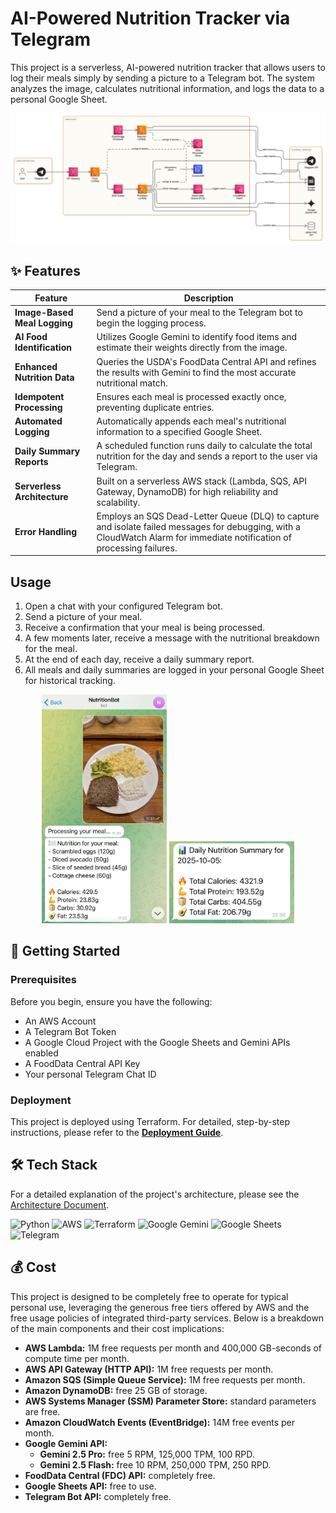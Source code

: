 # AI-Powered Nutrition Tracker via Telegram

This project is a serverless, AI-powered nutrition tracker that allows users to log their meals simply by sending a picture to a Telegram bot. The system analyzes the image, calculates nutritional information, and logs the data to a personal Google Sheet.

<p align="center">
  <img src="./docs/images/architecture_diagram.png" alt="AI Nutrition Tracker Architecture Diagram" width="800"/>
</p>

## ✨ Features

| Feature                       | Description                                                                                                                                                           | 
| ----------------------------- | --------------------------------------------------------------------------------------------------------------------------------------------------------------------- |
| **Image-Based Meal Logging**  | Send a picture of your meal to the Telegram bot to begin the logging process.                                                                                         |
| **AI Food Identification**    | Utilizes Google Gemini to identify food items and estimate their weights directly from the image.                                                                     |
| **Enhanced Nutrition Data**   | Queries the USDA's FoodData Central API and refines the results with Gemini to find the most accurate nutritional match.                                                 |
| **Idempotent Processing**     | Ensures each meal is processed exactly once, preventing duplicate entries.                                                                                            |
| **Automated Logging**         | Automatically appends each meal's nutritional information to a specified Google Sheet.                                                                                |
| **Daily Summary Reports**     | A scheduled function runs daily to calculate the total nutrition for the day and sends a report to the user via Telegram.                                               |
| **Serverless Architecture**   | Built on a serverless AWS stack (Lambda, SQS, API Gateway, DynamoDB) for high reliability and scalability.                                                            |
| **Error Handling**            | Employs an SQS Dead-Letter Queue (DLQ) to capture and isolate failed messages for debugging, with a CloudWatch Alarm for immediate notification of processing failures. |

## Usage

1.  Open a chat with your configured Telegram bot.
2.  Send a picture of your meal.
3.  Receive a confirmation that your meal is being processed.
4.  A few moments later, receive a message with the nutritional breakdown for the meal.
5.  At the end of each day, receive a daily summary report.
6.  All meals and daily summaries are logged in your personal Google Sheet for historical tracking.

<p align="center">
  <img src="./docs/images/telegram_screenshot.png" alt="Telegram Chat Screenshot" width="200"/>
  <img src="./docs/images/telegram_summary_screenshot.png" alt="Telegram Daily Summary Screenshot" width="200"/>
</p>

## 🚀 Getting Started

### Prerequisites

Before you begin, ensure you have the following:

- An AWS Account
- A Telegram Bot Token
- A Google Cloud Project with the Google Sheets and Gemini APIs enabled
- A FoodData Central API Key
- Your personal Telegram Chat ID

### Deployment

This project is deployed using Terraform. For detailed, step-by-step instructions, please refer to the **[Deployment Guide](./docs/deployment_guide.md)**.

## 🛠️ Tech Stack

For a detailed explanation of the project's architecture, please see the [Architecture Document](./docs/architecture.md).

![Python](https://img.shields.io/badge/Python-3.12-blue?style=for-the-badge&logo=python)
![AWS](https://img.shields.io/badge/AWS-Serverless-orange?style=for-the-badge&logo=amazon-aws)
![Terraform](https://img.shields.io/badge/Terraform-Infrastructure-purple?style=for-the-badge&logo=terraform)
![Google Gemini](https://img.shields.io/badge/Google%20Gemini-AI-red?style=for-the-badge&logo=google-gemini)
![Google Sheets](https://img.shields.io/badge/Google%20Sheets-Logging-green?style=for-the-badge&logo=google-sheets)
![Telegram](https://img.shields.io/badge/Telegram-Bot-blue?style=for-the-badge&logo=telegram)

## 💰 Cost

This project is designed to be completely free to operate for typical personal use, leveraging the generous free tiers offered by AWS and the free usage policies of integrated third-party services. Below is a breakdown of the main components and their cost implications:

*   **AWS Lambda:** 1M free requests per month and 400,000 GB-seconds of compute time per month.
*   **AWS API Gateway (HTTP API):** 1M free requests per month.
*   **Amazon SQS (Simple Queue Service):** 1M free requests per month.
*   **Amazon DynamoDB:** free 25 GB of storage.
*   **AWS Systems Manager (SSM) Parameter Store:** standard parameters are free.
*   **Amazon CloudWatch Events (EventBridge):** 14M free events per month.
*   **Google Gemini API:**
    *   **Gemini 2.5 Pro:** free 5 RPM, 125,000 TPM, 100 RPD.
    *   **Gemini 2.5 Flash:** free 10 RPM, 250,000 TPM, 250 RPD. 
*   **FoodData Central (FDC) API:** completely free.
*   **Google Sheets API:** free to use.
*   **Telegram Bot API:** completely free.

